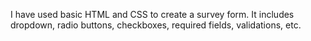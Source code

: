 I have used basic HTML and CSS to create a survey form.
It includes dropdown, radio buttons, checkboxes, required fields, validations, etc.
